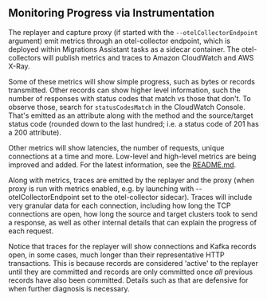 ## Monitoring Progress via Instrumentation

The replayer and capture proxy (if started with the `--otelCollectorEndpoint` argument) emit metrics through an
otel-collector endpoint, which is deployed within Migrations Assistant tasks as a sidecar container. The
otel-collectors will publish metrics and traces to Amazon CloudWatch and AWS X-Ray.

Some of these metrics will show simple progress, such as bytes or records transmitted.  Other records can show higher
level information, such the number of responses with status codes that match vs those that don't.  To observe those,
search for `statusCodesMatch` in the CloudWatch Console.  That's emitted as an attribute along with the method and
the source/target status code (rounded down to the last hundred; i.e. a status code of 201 has a 200 attribute).

Other metrics will show latencies, the number of requests, unique connections at a time and more.  Low-level and
high-level metrics are being improved and added.  For the latest information, see the
[README.md](../../../../../../coreUtilities/README.md).

Along with metrics, traces are emitted by the replayer and the proxy (when proxy is run with metrics enabled, e.g. by
launching with --otelCollectorEndpoint set to the otel-collector sidecar).  Traces will include very granular data for
each connection, including how long the TCP connections are open, how long the source and target clusters took to send
a response, as well as other internal details that can explain the progress of each request.

Notice that traces for the replayer will show connections and Kafka records open, in some cases, much longer than their
representative HTTP transactions.  This is because records are considered 'active' to the replayer until they are
committed and records are only committed once _all_ previous records have also been committed.  Details such as that
are defensive for when further diagnosis is necessary. 
